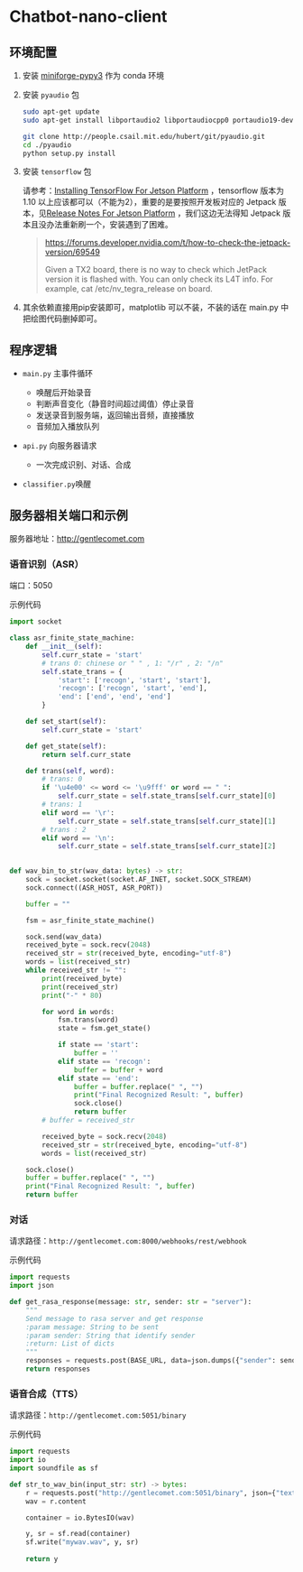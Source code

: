 # Chatbot-nano-client

## 环境配置

1. 安装 [miniforge-pypy3](https://github.com/conda-forge/miniforge) 作为 conda 环境

2. 安装 `pyaudio` 包

   ```bash
   sudo apt-get update
   sudo apt-get install libportaudio2 libportaudiocpp0 portaudio19-dev
   
   git clone http://people.csail.mit.edu/hubert/git/pyaudio.git
   cd ./pyaudio
   python setup.py install
   ```

3. 安装 `tensorflow` 包

   请参考：[Installing TensorFlow For Jetson Platform](https://docs.nvidia.com/deeplearning/frameworks/install-tf-jetson-platform/index.html) ，tensorflow 版本为 1.10 以上应该都可以（不能为2），重要的是要按照开发板对应的 Jetpack 版本，见[Release Notes For Jetson Platform](https://docs.nvidia.com/deeplearning/frameworks/install-tf-jetson-platform-release-notes/index.html) ，我们这边无法得知 Jetpack 版本且没办法重新刷一个，安装遇到了困难。

   > https://forums.developer.nvidia.com/t/how-to-check-the-jetpack-version/69549
   >
   > Given a TX2 board, there is no way to check which JetPack version it is flashed with. You can only check its L4T info. For example, cat /etc/nv_tegra_release on board.
   
4. 其余依赖直接用pip安装即可，matplotlib 可以不装，不装的话在 main.py 中把绘图代码删掉即可。

## 程序逻辑 


+ `main.py` 主事件循环 
    + 唤醒后开始录音
    + 判断声音变化（静音时间超过阈值）停止录音
    + 发送录音到服务端，返回输出音频，直接播放
    + 音频加入播放队列
+ `api.py` 向服务器请求 
  + 一次完成识别、对话、合成

+ `classifier.py`唤醒

## 服务器相关端口和示例

服务器地址：http://gentlecomet.com

### 语音识别（ASR）

端口：5050

示例代码

```python
import socket

class asr_finite_state_machine:
    def __init__(self):
        self.curr_state = 'start'
        # trans 0: chinese or " " , 1: "/r" , 2: "/n"
        self.state_trans = {
            'start': ['recogn', 'start', 'start'],
            'recogn': ['recogn', 'start', 'end'],
            'end': ['end', 'end', 'end']
        }

    def set_start(self):
        self.curr_state = 'start'

    def get_state(self):
        return self.curr_state

    def trans(self, word):
        # trans: 0
        if '\u4e00' <= word <= '\u9fff' or word == " ":
            self.curr_state = self.state_trans[self.curr_state][0]
        # trans: 1
        elif word == '\r':
            self.curr_state = self.state_trans[self.curr_state][1]
        # trans : 2
        elif word == '\n':
            self.curr_state = self.state_trans[self.curr_state][2]

            
def wav_bin_to_str(wav_data: bytes) -> str:
    sock = socket.socket(socket.AF_INET, socket.SOCK_STREAM)
    sock.connect((ASR_HOST, ASR_PORT))

    buffer = ""

    fsm = asr_finite_state_machine()

    sock.send(wav_data)
    received_byte = sock.recv(2048)
    received_str = str(received_byte, encoding="utf-8")
    words = list(received_str)
    while received_str != "":
        print(received_byte)
        print(received_str)
        print("-" * 80)

        for word in words:
            fsm.trans(word)
            state = fsm.get_state()

            if state == 'start':
                buffer = ''
            elif state == 'recogn':
                buffer = buffer + word
            elif state == 'end':
                buffer = buffer.replace(" ", "")
                print("Final Recognized Result: ", buffer)
                sock.close()
                return buffer
        # buffer = received_str

        received_byte = sock.recv(2048)
        received_str = str(received_byte, encoding="utf-8")
        words = list(received_str)

    sock.close()
    buffer = buffer.replace(" ", "")
    print("Final Recognized Result: ", buffer)
    return buffer
```

### 对话

请求路径：`http://gentlecomet.com:8000/webhooks/rest/webhook`

示例代码

```python
import requests
import json

def get_rasa_response(message: str, sender: str = "server"):
    """
    Send message to rasa server and get response
    :param message: String to be sent
    :param sender: String that identify sender
    :return: List of dicts
    """
    responses = requests.post(BASE_URL, data=json.dumps({"sender": sender, "message": message})).json()
    return responses
```

### 语音合成（TTS）

请求路径：`http://gentlecomet.com:5051/binary`

示例代码

```python
import requests
import io
import soundfile as sf

def str_to_wav_bin(input_str: str) -> bytes:
    r = requests.post("http://gentlecomet.com:5051/binary", json={"text": input_str})
    wav = r.content

    container = io.BytesIO(wav)

    y, sr = sf.read(container)
    sf.write("mywav.wav", y, sr)
    
    return y
```

